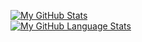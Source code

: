 [![My GitHub Stats](https://github-readme-stats.vercel.app/api/?username=Cohejh&count_private=true&theme=tokyonight&showicons=true)]()
<br>
[![My GitHub Language Stats](https://github-readme-stats.vercel.app/api/top-langs/?username=Cohejh&langs_count=5&theme=tokyonight)]()


